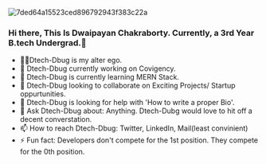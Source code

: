![7ded64a15523ced896792943f383c22a](https://user-images.githubusercontent.com/74761990/122115230-d95ed900-ce41-11eb-8951-152176061cf5.jpg)

### Hi there, This Is Dwaipayan Chakraborty. Currently, a 3rd Year B.tech Undergrad.👋


<!--
**Dtech-Dbug/Dtech-Dbug** is a ✨ _special_ ✨ repository because its `README.md` (this file) appears on your GitHub profile.

Here are some ideas to get you started:-->

- 🧙‍♂️Dtech-Dbug is my alter ego.
- 🔭 Dtech-Dbug currently working on Covigency.
- 🌱 Dtech-Dbug is currently learning MERN Stack.
- 👯 Dtech-Dbug looking to collaborate on Exciting Projects/ Startup oppurtunities.
- 🤔 Dtech-Dbug is looking for help with 'How to write a proper Bio'.
- 💬 Ask Dtech-Dbug about: Anything. Dtech-Dubg would love to hit off a decent converstation.
- 📫 How to reach Dtech-Dbug: Twitter, LinkedIn, Mail(least convinient)
- ⚡ Fun fact: Developers don't compete for the 1st position. They compete for the 0th position.

